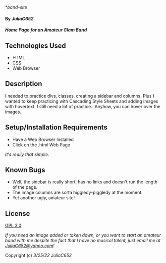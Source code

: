 *_band-site_

#### By _**JuliaC652**_

#### _Home Page for an Amateur Glam Band_

## Technologies Used

* HTML
* CSS
* Web Browser

## Description

I needed to practice divs, classes, creating a sidebar and columns. Plus I wanted to keep practicing with Cascading Style Sheets and adding images with hovertext. I still need a lot of practice...Anyhow, you can hover over the images.

## Setup/Installation Requirements

* Have a Web Browser Installed
* Click on the .html Web Page

_It's really that simple._

## Known Bugs

* Well, the sidebar is really short, has no links and doesn't run the length of the page. 
* The image columns are sorta higgledy-piggledy at the moment.
* Yet another ugly, amateur site!

## License

[GPL 3.0](https://www.gnu.org/licenses/gpl-3.0.html)

_If you need an image added or taken down, or you want to start an amateur band with me despite the fact that I have no musical talent, just email me at JuliaC652@yahoo.com!_

Copyright (c) _3/25/22_ _JuliaC652_